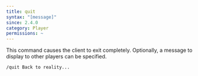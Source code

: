 ```yaml
---
title: quit
syntax: "[message]"
since: 2.4.0
category: Player
permissions: ~
---
```


This command causes the client to exit completely. Optionally, a message to display to other players can be specified.

```
/quit Back to reality...
```
